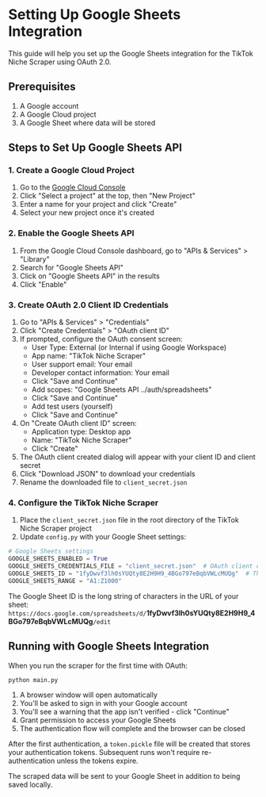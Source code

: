 # Setting Up Google Sheets Integration

This guide will help you set up the Google Sheets integration for the TikTok Niche Scraper using OAuth 2.0.

## Prerequisites

1. A Google account
2. A Google Cloud project
3. A Google Sheet where data will be stored

## Steps to Set Up Google Sheets API

### 1. Create a Google Cloud Project

1. Go to the [Google Cloud Console](https://console.cloud.google.com/)
2. Click "Select a project" at the top, then "New Project"
3. Enter a name for your project and click "Create"
4. Select your new project once it's created

### 2. Enable the Google Sheets API

1. From the Google Cloud Console dashboard, go to "APIs & Services" > "Library"
2. Search for "Google Sheets API"
3. Click on "Google Sheets API" in the results
4. Click "Enable"

### 3. Create OAuth 2.0 Client ID Credentials

1. Go to "APIs & Services" > "Credentials"
2. Click "Create Credentials" > "OAuth client ID"
3. If prompted, configure the OAuth consent screen:
   - User Type: External (or Internal if using Google Workspace)
   - App name: "TikTok Niche Scraper"
   - User support email: Your email
   - Developer contact information: Your email
   - Click "Save and Continue"
   - Add scopes: "Google Sheets API ../auth/spreadsheets"
   - Click "Save and Continue"
   - Add test users (yourself)
   - Click "Save and Continue"
4. On "Create OAuth client ID" screen:
   - Application type: Desktop app
   - Name: "TikTok Niche Scraper"
   - Click "Create"
5. The OAuth client created dialog will appear with your client ID and client secret
6. Click "Download JSON" to download your credentials
7. Rename the downloaded file to `client_secret.json`

### 4. Configure the TikTok Niche Scraper

1. Place the `client_secret.json` file in the root directory of the TikTok Niche Scraper project
2. Update `config.py` with your Google Sheet settings:

```python
# Google Sheets settings
GOOGLE_SHEETS_ENABLED = True
GOOGLE_SHEETS_CREDENTIALS_FILE = "client_secret.json"  # OAuth client credentials file
GOOGLE_SHEETS_ID = "1fyDwvf3lh0sYUQty8E2H9H9_4BGo797eBqbVWLcMUQg"  # This is found in your sheet's URL
GOOGLE_SHEETS_RANGE = "A1:Z1000"
```

The Google Sheet ID is the long string of characters in the URL of your sheet:
`https://docs.google.com/spreadsheets/d/`**1fyDwvf3lh0sYUQty8E2H9H9_4BGo797eBqbVWLcMUQg**`/edit`

## Running with Google Sheets Integration

When you run the scraper for the first time with OAuth:

```bash
python main.py
```

1. A browser window will open automatically
2. You'll be asked to sign in with your Google account
3. You'll see a warning that the app isn't verified - click "Continue"
4. Grant permission to access your Google Sheets
5. The authentication flow will complete and the browser can be closed

After the first authentication, a `token.pickle` file will be created that stores your authentication tokens. Subsequent runs won't require re-authentication unless the tokens expire.

The scraped data will be sent to your Google Sheet in addition to being saved locally. 